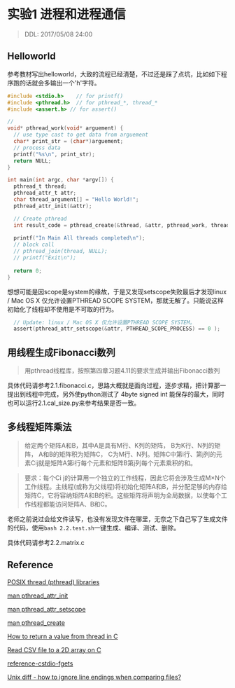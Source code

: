 # 实验1 进程和进程通信
> DDL: 2017/05/08 24:00

## Helloworld
参考教材写出helloworld，大致的流程已经清楚，不过还是踩了点坑，比如如下程序跑的话就会多输出一个'h'字符。
```C
#include <stdio.h>    // for printf()
#include <pthread.h>  // for pthread_*, thread_*
#include <assert.h> // for assert()

// 
void* pthread_work(void* arguement) {
  // use type cast to get data from arguement
  char* print_str = (char*)arguement;
  // process data
  printf("%s\n", print_str);
  return NULL;
}

int main(int argc, char *argv[]) {
  pthread_t thread;
  pthread_attr_t attr;
  char thread_argument[] = "Hello World!";  
  pthread_attr_init(&attr);

  // Create pthread
  int result_code = pthread_create(&thread, &attr, pthread_work, thread_argument);
  
  printf("In Main All threads completed\n");
  // block call 
  // pthread_join(thread, NULL);
  // printf("Exit\n");
  
  return 0;
}
```
想想可能是因scope是system的缘故，于是又发现setscope失败最后才发现linux / Mac OS X 仅允许设置PTHREAD SCOPE SYSTEM，那就无解了。只能说这样初始化了线程却不使用是不可取的行为。
```C
  // Update: linux / Mac OS X 仅允许设置PTHREAD SCOPE SYSTEM。
  assert(pthread_attr_setscope(&attr, PTHREAD_SCOPE_PROCESS) == 0 );
```

## 用线程生成Fibonacci数列
> 用pthread线程库，按照第四章习题4.11的要求生成并输出Fibonacci数列

具体代码请参考2.1.fibonacci.c，思路大概就是面向过程，逐步求精，把计算那一提出到线程中完成，另外使python测试了 4byte signed int 能保存的最大，同时也可以运行2.1.cal_size.py来参考结果是否一致。

## 多线程矩阵乘法
> 给定两个矩阵A和B，其中A是具有M行、K列的矩阵， B为K行、N列的矩阵， A和B的矩阵积为矩阵C， C为M行、N列。矩阵C中第i行、第j列的元素Cij就是矩阵A第i行每个元素和矩阵B第j列每个元素乘积的和。

> 要求：每个Ci j的计算用一个独立的工作线程，因此它将会涉及生成M×N个工作线程。主线程(或称为父线程)将初始化矩阵A和B，并分配足够的内存给矩阵C，它将容纳矩阵A和B的积。这些矩阵将声明为全局数据，以使每个工作线程都能访问矩阵A、B和C。

老师之前说过会给文件读写，也没有发现文件在哪里，无奈之下自己写了生成文件的代码，使用`bash 2.2.test.sh`一键生成、编译、测试、删除。

具体代码请参考2.2.matrix.c

## Reference

[POSIX thread (pthread) libraries](http://www.yolinux.com/TUTORIALS/LinuxTutorialPosixThreads.html)

[man pthread_attr_init](http://man7.org/linux/man-pages/man3/pthread_attr_init.3.html)

[man pthread_attr_setscope](http://man7.org/linux/man-pages/man3/pthread_attr_setscope.3.html)

[man pthread_create](http://man7.org/linux/man-pages/man3/pthread_create.3.html)

[How to return a value from thread in C](http://stackoverflow.com/questions/2251452/how-to-return-a-value-from-thread-in-c)

[Read CSV file to a 2D array on C](http://stackoverflow.com/questions/20013693/read-csv-file-to-a-2d-array-on-c)

[reference-cstdio-fgets](http://www.cplusplus.com/reference/cstdio/fgets/)

[Unix diff - how to ignore line endings when comparing files?](http://stackoverflow.com/questions/40974170/unix-diff-how-to-ignore-line-endings-when-comparing-files)

